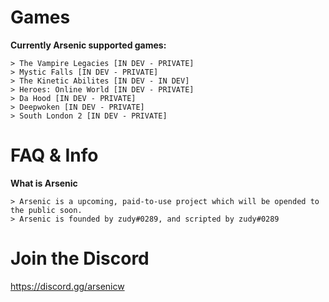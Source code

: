 # Games

**Currently Arsenic supported games:**

    > The Vampire Legacies [IN DEV - PRIVATE]
    > Mystic Falls [IN DEV - PRIVATE]
    > The Kinetic Abilites [IN DEV - IN DEV]
    > Heroes: Online World [IN DEV - PRIVATE]
    > Da Hood [IN DEV - PRIVATE]
    > Deepwoken [IN DEV - PRIVATE]
    > South London 2 [IN DEV - PRIVATE]
    
# FAQ & Info

**What is Arsenic**

    > Arsenic is a upcoming, paid-to-use project which will be opended to the public soon.
    > Arsenic is founded by zudy#0289, and scripted by zudy#0289
    
# Join the Discord

https://discord.gg/arsenicw
